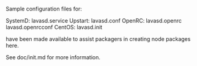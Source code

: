 Sample configuration files for:

SystemD: lavasd.service
Upstart: lavasd.conf
OpenRC:  lavasd.openrc
         lavasd.openrcconf
CentOS:  lavasd.init

have been made available to assist packagers in creating node packages here.

See doc/init.md for more information.
